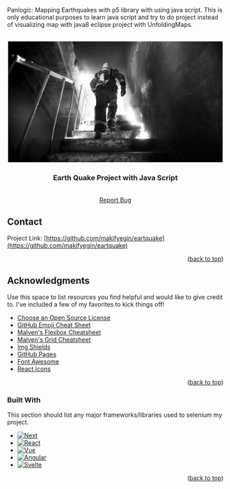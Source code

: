 
Panlogic: Mapping Earthquakes with p5 library with using java script. This is only educational purposes to learn java script and try to do project instead of visualizing map with java8 eclipse project with UnfoldingMaps.





<!-- Improved compatibility of back to top link: See: https://github.com/othneildrew/Best-README-Template/pull/73 -->
<a name="readme-top"></a>
<!--
*** Thanks for checking out the Best-README-Template. If you have a suggestion
*** that would make this better, please fork the repo and create a pull request
*** or simply open an issue with the tag "enhancement".
*** Don't forget to give the project a star!
*** Thanks again! Now go create something AMAZING! :D
-->



<!-- PROJECT SHIELDS -->
<!--
*** I'm using markdown "reference style" links for readability.
*** Reference links are enclosed in brackets [ ] instead of parentheses ( ).
*** See the bottom of this document for the declaration of the reference variables
*** for contributors-url, forks-url, etc. This is an optional, concise syntax you may use.
*** https://www.markdownguide.org/basic-syntax/#reference-style-links
-->

<!-- [![Contributors][contributors-shield]][contributors-url]
[![Forks][forks-shield]][forks-url]
[![Stargazers][stars-shield]][stars-url]
[![Issues][issues-shield]][issues-url]
[![MIT License][license-shield]][license-url]
[![LinkedIn][linkedin-shield]][linkedin-url]
 -->


<!-- PROJECT LOGO -->
<br />
<div align="center">
  <a href="https://github.com/makifyegin/eartquake/">
    <img src="images/fireman.jpg" alt="Logo">
  </a>

  <h3 align="center">Earth Quake Project with Java Script</h3>

  <p align="center">
    <br />
    <a href="https://github.com/makifyegin/eartquake/issues">Report Bug</a>
  </p>
</div>





<!-- CONTACT -->
## Contact


Project Link: [https://github.com/makifyegin/eartquake](https://github.com/makifyegin/eartquake)

<p align="right">(<a href="#readme-top">back to top</a>)</p>




<!-- ACKNOWLEDGMENTS -->
## Acknowledgments

Use this space to list resources you find helpful and would like to give credit to. I've included a few of my favorites to kick things off!

* [Choose an Open Source License](https://choosealicense.com)
* [GitHub Emoji Cheat Sheet](https://www.webpagefx.com/tools/emoji-cheat-sheet)
* [Malven's Flexbox Cheatsheet](https://flexbox.malven.co/)
* [Malven's Grid Cheatsheet](https://grid.malven.co/)
* [Img Shields](https://shields.io)
* [GitHub Pages](https://pages.github.com)
* [Font Awesome](https://fontawesome.com)
* [React Icons](https://react-icons.github.io/react-icons/search)

<p align="right">(<a href="#readme-top">back to top</a>)</p>




<!-- MARKDOWN LINKS & IMAGES -->
<!-- https://www.markdownguide.org/basic-syntax/#reference-style-links -->
[contributors-shield]: https://img.shields.io/github/contributors/makifyegin/eartquake.svg?style=for-the-badge
[contributors-url]: https://github.com/makifyegin/eartquake/graphs/contributors
[forks-shield]: https://img.shields.io/github/forks/makifyegin/eartquake.svg?style=for-the-badge
[forks-url]: https://github.com/makifyegin/eartquake/network/members
[stars-shield]: https://img.shields.io/github/stars/makifyegin/eartquake.svg?style=for-the-badge
[stars-url]: https://github.com/makifyegin/eartquake/stargazers
[issues-shield]: https://img.shields.io/github/issues/makifyegin/eartquake.svg?style=for-the-badge
[issues-url]: https://github.com/makifyegin/eartquake/issues
[license-shield]: https://img.shields.io/github/license/makifyegin/eartquake.svg?style=for-the-badge
[license-url]: https://github.com/makifyegin/eartquake/blob/master/LICENSE.md
[linkedin-shield]: https://img.shields.io/badge/-LinkedIn-black.svg?style=for-the-badge&logo=linkedin&colorB=555
[linkedin-url]: https://linkedin.com/in/makifyegin
[product-screenshot]: images/screenshot.png






[Next.js]: https://img.shields.io/badge/javascript-%23323330.svg?style=for-the-badge&logo=javascript&logoColor=%23F7DF1E
[Next-url]: https://p5js.org/


[React.js]: https://img.shields.io/badge/html5-%23E34F26.svg?style=for-the-badge&logo=html5&logoColor=white
[React-url]: https://en.wikipedia.org/wiki/HTML
[Vue.js]: https://img.shields.io/badge/css3-%231572B6.svg?style=for-the-badge&logo=css3&logoColor=white
[Vue-url]: https://en.wikipedia.org/wiki/css
[Angular.io]: https://img.shields.io/badge/p5.js-ED225D?style=for-the-badge&logo=p5.js&logoColor=FFFFFF
[Angular-url]: https://p5js.org/
[Svelte.dev]: https://img.shields.io/badge/Visual%20Studio%20Code-0078d7.svg?style=for-the-badge&logo=visual-studio-code&logoColor=white
[Svelte-url]: https://code.visualstudio.com/




### Built With

This section should list any major frameworks/libraries used to selenium my project.

* [![Next][Next.js]][Next-url]
* [![React][React.js]][React-url]
* [![Vue][Vue.js]][Vue-url]
* [![Angular][Angular.io]][Angular-url]
* [![Svelte][Svelte.dev]][Svelte-url]

<p align="right">(<a href="#readme-top">back to top</a>)</p>



<!-- MARKDOWN LINKS & IMAGES -->
<!-- https://www.markdownguide.org/basic-syntax/#reference-style-links -->
[contributors-shield]: https://img.shields.io/github/contributors/makifyegin/eartquake.svg?style=for-the-badge
[contributors-url]: https://github.com/makifyegin/eartquake/graphs/contributors
[forks-shield]: https://img.shields.io/github/forks/makifyegin/eartquake.svg?style=for-the-badge
[forks-url]: https://github.com/makifyegin/eartquake/network/members
[stars-shield]: https://img.shields.io/github/stars/makifyegin/eartquake.svg?style=for-the-badge
[stars-url]: https://github.com/makifyegin/eartquake/stargazers
[issues-shield]: https://img.shields.io/github/issues/makifyegin/eartquake.svg?style=for-the-badge
[issues-url]: https://github.com/makifyegin/eartquake/issues
[license-shield]: https://img.shields.io/github/license/makifyegin/eartquake.svg?style=for-the-badge
[license-url]: https://github.com/makifyegin/eartquake/blob/master/LICENSE.txt
[linkedin-shield]: https://img.shields.io/badge/-LinkedIn-black.svg?style=for-the-badge&logo=linkedin&colorB=555
[linkedin-url]: https://linkedin.com/in/othneiw
[product-screenshot]: images/screenshot.png
